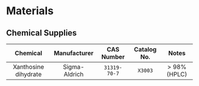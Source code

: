 # Materials

## Chemical Supplies

| **Chemical** | **Manufacturer** | **CAS Number** | **Catalog No.** | **Notes**|
|:--:|:--:| :--:| :--:| :--:|
| Xanthosine dihydrate | Sigma-Aldrich | `31319-70-7` | `X3003` | > 98% (HPLC) |


